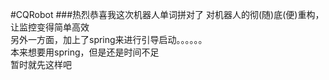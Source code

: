 #CQRobot
###热烈恭喜我这次机器人单词拼对了
对机器人的彻(随)底(便)重构，让监控变得简单高效\
另外一方面，加上了spring来进行引导启动。。。。。。\
本来想要用spring，但是还是时间不足\
暂时就先这样吧